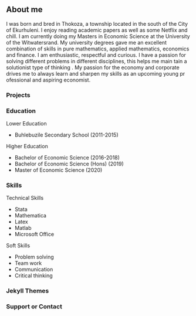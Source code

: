 ## About me
I was born and bred in Thokoza, a township located in the south of the City of Ekurhuleni. I enjoy reading academic papers as well as 
some Netflix and chill. I am currently doing my Masters in Economic Science at the University of the Witwatersrand. 
My university degrees gave me an excellent combination of skills in pure mathematics, applied mathematics,
economics and finance. I am enthusiastic, respectful and curious.
I have a
passion for solving different problems in different disciplines, this helps me main
tain a solutionist type of thinking
. My passion for the economy and
corporate drives me to always learn and sharpen my skills as an upcoming young pr
ofessional
and aspiring economist.



### Projects



### Education
Lower Education
- Buhlebuzile Secondary School (2011-2015)

Higher Education
- Bachelor of Economic Science (2016-2018)
- Bachelor of Economic Science (Hons) (2019)
- Master of Economic Science (2020)


### Skills
Technical Skills
- Stata
- Mathematica
- Latex
- Matlab
- Microsoft Office

Soft Skills
- Problem solving
- Team work
- Communication
- Critical thinking





### Jekyll Themes


### Support or Contact

